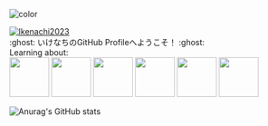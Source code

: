 ![color](https://typograssy.deno.dev/api?text=Wellcome%20to%20Ikenachi%20Land!%20&l1=9ba8e9&l2=6d74d9&l3=5057b9&l4=21226e)

<p align="left">
  <a href="https://github.com/Ikenachi2023">
    <img src="https://komarev.com/ghpvc/?username=Ikenachi2023" alt="Ikenachi2023" />
  </a>
  <br>
:ghost: いけなちのGitHub Profileへようこそ！ :ghost:
<br>Learning about:
<br><img src="https://user-images.githubusercontent.com/74038190/212257454-16e3712e-945a-4ca2-b238-408ad0bf87e6.gif" width="70">
<img src="https://user-images.githubusercontent.com/74038190/212257467-871d32b7-e401-42e8-a166-fcfd7baa4c6b.gif" width="70">
<img src="https://github.com/user-attachments/assets/1038155e-8f72-4a48-a41a-d738520e11bf" width="70">
<img src="https://github.com/user-attachments/assets/8e63c76d-a5a1-4904-929a-9bc8f66d9e52" width="70">
<img src="https://github.com/user-attachments/assets/079b90f1-ad47-4fe1-bb48-468ff8b0db6b" width="70">
<img src="https://github.com/user-attachments/assets/6e36406d-5d04-46d5-8b93-3beeace8a3f2" width="70">

![Anurag's GitHub stats](https://github-readme-stats.vercel.app/api?username=Ikenachi2023&show_icons=true&theme=radical)
